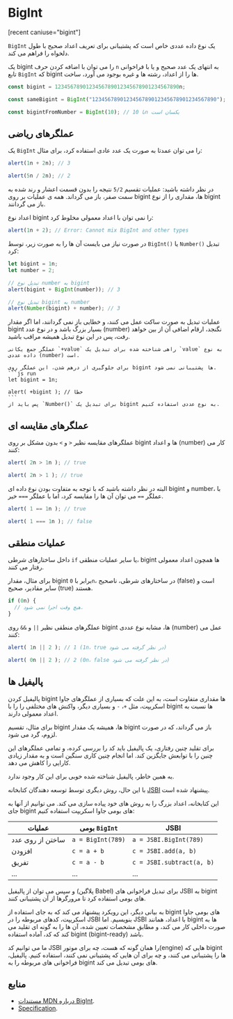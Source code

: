 # BigInt

[recent caniuse="bigint"]

`BigInt` یک نوع داده عددی خاص است که پشتیبانی برای تعریف اعداد صحیح با طول دلخواه را فراهم می کند.

یک bigint را می توان با اضافه کردن حرف `n` به انتهای یک عدد صحیح و یا با فراخوانی تابع `BigInt` که bigint ها را از اعداد، رشته ها و غیره بوجود می آورد، ساخت.

```js
const bigint = 1234567890123456789012345678901234567890n;

const sameBigint = BigInt("1234567890123456789012345678901234567890");

const bigintFromNumber = BigInt(10); // با 10n یکسان است
```

## عملگرهای ریاضی

یک `BigInt` را می توان عمدتا به صورت یک عدد عادی استفاده کرد، برای مثال:

```js run
alert(1n + 2n); // 3

alert(5n / 2n); // 2
```

در نظر داشته باشید: عملیات تقسیم `5/2` نتیجه را بدون قسمت اعشار و رند شده به سمت صفر، باز می گرداند. همه ی عملیات بر روی bigint ها، مقداری را از نوع bigint باز می گردانند.

اعداد نوع bigint را نمی توان با اعداد معمولی مخلوط کرد:

```js run
alert(1n + 2); // Error: Cannot mix BigInt and other types
```

در صورت نیاز می بایست آن ها را به صورت زیر، توسط `BigInt()` یا `Number()` تبدیل کرد:

```js run
let bigint = 1n;
let number = 2;

// تبدیل نوع number به bigint
alert(bigint + BigInt(number)); // 3

// تبدیل نوع bigint به number
alert(Number(bigint) + number); // 3
```

عملیات تبدیل به صورت ساکت عمل می کنند، و خطایی باز نمی گردانند، اما اگر مقدار bigint بسیار بزرگ باشد و در نوع عدد (number) نگنجد، ارقام اضافی آن از بین خواهد رفت، پس در این نوع تبدیل همیشه مراقب باشید.

````smart header="جمع یکانی بر روی bigint ها پشتیبانی نمی شود"
عملگر جمع یکانی `+value` راهی شناخته شده برای تبدیل یک `value` به نوع داده عددی (number) است.

برای جلوگیری از درهم شدن، این عملگر روی bigint ها پشتیبانی نمی شود.
```js run
let bigint = 1n;

alert( +bigint ); // خطا
```
پس باید از `Number()` برای تبدیل یک bigint به نوع عددی استفاده کنیم.
````

## عملگرهای مقایسه ای

عملگرهای مقایسه نظیر `<` و `>` بدون مشکل بر روی bigint ها و اعداد (number) کار می کنند:

```js run
alert( 2n > 1n ); // true

alert( 2n > 1 ); // true
```

البته در نظر داشته باشید که با توجه به متفاوت بودن نوع داده ای bigint و number، با عملگر `==` می توان آن ها را مقایسه کرد، اما با عملگر `===` خیر.

```js run
alert( 1 == 1n ); // true

alert( 1 === 1n ); // false
```

## عملیات منطقی

داخل ساختارهای شرطی `if` یا سایر عملیات منطقی، bigint ها همچون اعداد معمولی رفتار می کنند.

برای مثال، مقدار bigint برابر با `0n`، در ساختارهای شرطی، ناصحیح (false) است و سایر مقادیر، صحیح (true) هستند.

```js run
if (0n) {
  // هیچ وقت اجرا نمی شود.
}
```

عملگرهای منطقی نظیر `||` و `&&` روی bigint ها، مشابه نوع عددی (number) عمل می کنند:

```js run
alert( 1n || 2 ); // 1 (1n، true در نظر گرفته می شود)

alert( 0n || 2 ); // 2 (0n، false در نظر گرفته می شود)
```

## پالیفیل ها

پالیفیل کردن bigint ها مقداری متفاوت است، به این علت که بسیاری از عملگرهای جاوا اسکریپت، مثل `+`، `-` و بسیاری دیگر، واکنش های مختلفی را را با bigint ها نسبت به اعداد معمولی دارند.

برای مثال، تقسیم bigint ها، همیشه یک مقدار bigint باز می گرداند، که در صورت لزوم، گرد می شود.

برای تقلید چنین رفتاری، یک پالیفیل باید کد را بررسی کرده، و تمامی عملگرهای این چنین را با توابعش جایگزین کند. اما انجام چنین کاری سنگین است و به مقدار زیادی کارایی را کاهش می دهد.

به همین خاطر، پالیفیل شناخته شده خوبی برای این کار وجود ندارد.

با این حال، روش دیگری توسط توسعه دهندگان کتابخانه [JSBI](https://github.com/GoogleChromeLabs/jsbi) پیشنهاد شده است.

این کتابخانه، اعداد بزرگ را به روش های خود پیاده سازی می کند. می توانیم از آنها به جای bigint های بومی جاوا اسکریپت استفاده کنیم: 

| عملیات | بومی `BigInt` | JSBI |
|-----------|-----------------|------|
| ساختن از روی عدد | `a = BigInt(789)` | `a = JSBI.BigInt(789)` |
| افزودن | `c = a + b` | `c = JSBI.add(a, b)` |
| تفریق	| `c = a - b` | `c = JSBI.subtract(a, b)` |
| ... | ... | ... |

و سپس می توان از پالیفیل (پلاگین Babel) برای تبدیل فراخوانی های JSBI به bigint های بومی استفاده کرد تا مرورگرها از آن پشتیبانی کنند.

به بیانی دیگر، این رویکرد پیشنهاد می کند که به جای استفاده از bigint های بومی جاوا اسکریپت، کدهای مربوطه را در JSBI بنویسیم. اما JSBI با اعداد، همانند bigint ها به صورت داخلی کار می کند، و مطابق مشخصات تعیین شده، آن ها را به گونه ای تقلید می کند که کد، آماده استفاده bigint (bigint-ready) باشد.

ما می توانیم کد JSBI را همان گونه که هست، چه برای موتور(engine) هایی که bigint ها را پشتیبانی می کنند، و چه برای آن هایی که پشتیبانی نمی کنند، استفاده کنیم. پالیفیل، فراخوانی های مربوطه را به bigint های بومی تبدیل می کند.

## منابع

- [مستندات MDN درباره BigInt](mdn:/JavaScript/Reference/Global_Objects/BigInt).
- [Specification](https://tc39.es/ecma262/#sec-bigint-objects).
